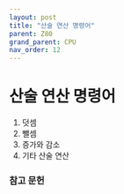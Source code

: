 ```yaml
---
layout: post
title: "산술 연산 명령어"
parent: Z80
grand_parent: CPU
nav_order: 12
---
```


# 산술 연산 명령어

1. 덧셈
2. 뺄셈
3. 증가와 감소
4. 기타 산술 연산

### 참고 문헌

